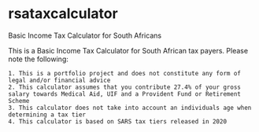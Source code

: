 # rsataxcalculator
Basic Income Tax Calculator for South Africans

This is a Basic Income Tax Calculator for South African tax payers. Please note the following:

	1. This is a portfolio project and does not constitute any form of legal and/or financial advice
	2. This calculator assumes that you contribute 27.4% of your gross salary towards Medical Aid, UIF and a Provident Fund or Retirement Scheme
	3. This calculator does not take into account an individuals age when determining a tax tier
	4. This calculator is based on SARS tax tiers released in 2020
